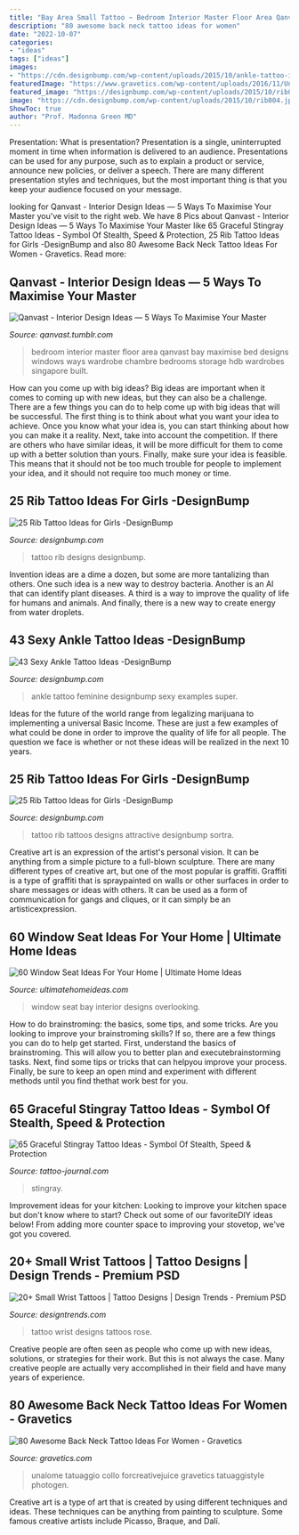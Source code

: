 ```yaml
---
title: "Bay Area Small Tattoo ~ Bedroom Interior Master Floor Area Qanvast Bay Maximise Bed Designs Windows Ways Wardrobe Chambre Bedrooms Storage Hdb Wardrobes Singapore Built"
description: "80 awesome back neck tattoo ideas for women"
date: "2022-10-07"
categories:
- "ideas"
tags: ["ideas"]
images:
- "https://cdn.designbump.com/wp-content/uploads/2015/10/ankle-tattoo-ideas41.jpg"
featuredImage: "https://www.gravetics.com/wp-content/uploads/2016/11/Unalome-Lotus-Flower-Back-Of-Neck-Tattoo-For-Girls.jpg"
featured_image: "https://designbump.com/wp-content/uploads/2015/10/rib013.jpg"
image: "https://cdn.designbump.com/wp-content/uploads/2015/10/rib004.jpg"
ShowToc: true
author: "Prof. Madonna Green MD"
---
```



Presentation: What is presentation?
Presentation is a single, uninterrupted moment in time when information is delivered to an audience. Presentations can be used for any purpose, such as to explain a product or service, announce new policies, or deliver a speech. There are many different presentation styles and techniques, but the most important thing is that you keep your audience focused on your message.

	

		
looking for Qanvast - Interior Design Ideas — 5 Ways To Maximise Your Master you've visit to the right web. We have 8 Pics about Qanvast - Interior Design Ideas — 5 Ways To Maximise Your Master like 65 Graceful Stingray Tattoo Ideas - Symbol Of Stealth, Speed &amp; Protection, 25 Rib Tattoo Ideas for Girls -DesignBump and also 80 Awesome Back Neck Tattoo Ideas For Women - Gravetics. Read more:
		
    
## Qanvast - Interior Design Ideas — 5 Ways To Maximise Your Master

<img loading=lazy src="https://64.media.tumblr.com/1cbbe8d8984717278e809f2d3dda35b0/tumblr_inline_o3t0if537L1ts2nl8_1280.jpg" onerror="this.onerror=null;this.src='https://tse1.mm.bing.net/th?id=OIP.S5Dp-hOQOQW5kNAsgIJi7gHaE8&amp;pid=15.1';" alt="Qanvast - Interior Design Ideas — 5 Ways To Maximise Your Master">

_Source: qanvast.tumblr.com_

>bedroom interior master floor area qanvast bay maximise bed designs windows ways wardrobe chambre bedrooms storage hdb wardrobes singapore built. 

	

How can you come up with big ideas?
Big ideas are important when it comes to coming up with new ideas, but they can also be a challenge. There are a few things you can do to help come up with big ideas that will be successful. The first thing is to think about what you want your idea to achieve. Once you know what your idea is, you can start thinking about how you can make it a reality. Next, take into account the competition. If there are others who have similar ideas, it will be more difficult for them to come up with a better solution than yours. Finally, make sure your idea is feasible. This means that it should not be too much trouble for people to implement your idea, and it should not require too much money or time.

    
## 25 Rib Tattoo Ideas For Girls -DesignBump

<img loading=lazy src="https://cdn.designbump.com/wp-content/uploads/2015/10/rib004.jpg" onerror="this.onerror=null;this.src='https://tse4.mm.bing.net/th?id=OIP.7Gc8Dw8XOrSxlHUWfvO9-QHaHa&amp;pid=15.1';" alt="25 Rib Tattoo Ideas for Girls -DesignBump">

_Source: designbump.com_

>tattoo rib designs designbump. 

	

Invention ideas are a dime a dozen, but some are more tantalizing than others. One such idea is a new way to destroy bacteria. Another is an AI that can identify plant diseases. A third is a way to improve the quality of life for humans and animals. And finally, there is a new way to create energy from water droplets.

    
## 43 Sexy Ankle Tattoo Ideas -DesignBump

<img loading=lazy src="https://cdn.designbump.com/wp-content/uploads/2015/10/ankle-tattoo-ideas41.jpg" onerror="this.onerror=null;this.src='https://tse1.mm.bing.net/th?id=OIP.dW3Z47Rh6xgNbUEKQiczdQHaJ4&amp;pid=15.1';" alt="43 Sexy Ankle Tattoo Ideas -DesignBump">

_Source: designbump.com_

>ankle tattoo feminine designbump sexy examples super. 

	

Ideas for the future of the world range from legalizing marijuana to implementing a universal Basic Income. These are just a few examples of what could be done in order to improve the quality of life for all people. The question we face is whether or not these ideas will be realized in the next 10 years.

    
## 25 Rib Tattoo Ideas For Girls -DesignBump

<img loading=lazy src="https://designbump.com/wp-content/uploads/2015/10/rib013.jpg" onerror="this.onerror=null;this.src='https://tse2.mm.bing.net/th?id=OIP.0p5dyD_0t52W4kr3U60HdgHaLH&amp;pid=15.1';" alt="25 Rib Tattoo Ideas for Girls -DesignBump">

_Source: designbump.com_

>tattoo rib tattoos designs attractive designbump sortra. 

	

Creative art is an expression of the artist's personal vision. It can be anything from a simple picture to a full-blown sculpture. There are many different types of creative art, but one of the most popular is graffiti. Graffiti is a type of graffiti that is spraypainted on walls or other surfaces in order to share messages or ideas with others. It can be used as a form of communication for gangs and cliques, or it can simply be an artisticexpression.

    
## 60 Window Seat Ideas For Your Home | Ultimate Home Ideas

<img loading=lazy src="https://www.ultimatehomeideas.com/wp-content/uploads/2015/03/Bay-Window-Seat-Overlooking-the-Pool.jpg" onerror="this.onerror=null;this.src='https://tse1.mm.bing.net/th?id=OIP.0yccbrTJ31OcqcxRzgrQ7AHaLL&amp;pid=15.1';" alt="60 Window Seat Ideas For Your Home | Ultimate Home Ideas">

_Source: ultimatehomeideas.com_

>window seat bay interior designs overlooking. 

	

How to do brainstroming: the basics, some tips, and some tricks.
Are you looking to improve your brainstroming skills? If so, there are a few things you can do to help get started. First, understand the basics of brainstroming. This will allow you to better plan and executebrainstorming tasks. Next, find some tips or tricks that can helpyou improve your process. Finally, be sure to keep an open mind and experiment with different methods until you find thethat work best for you.

    
## 65 Graceful Stingray Tattoo Ideas - Symbol Of Stealth, Speed &amp; Protection

<img loading=lazy src="https://tattoo-journal.com/wp-content/uploads/2016/08/Stingray-Tattoo_-30.jpg" onerror="this.onerror=null;this.src='https://tse1.mm.bing.net/th?id=OIP.m1pMa61mlbee4UsQzm1PGwHaJQ&amp;pid=15.1';" alt="65 Graceful Stingray Tattoo Ideas - Symbol Of Stealth, Speed &amp; Protection">

_Source: tattoo-journal.com_

>stingray. 

	

Improvement ideas for your kitchen:
Looking to improve your kitchen space but don't know where to start? Check out some of our favoriteDIY ideas below! From adding more counter space to improving your stovetop, we've got you covered.

    
## 20+ Small Wrist Tattoos | Tattoo Designs | Design Trends - Premium PSD

<img loading=lazy src="https://images.designtrends.com/wp-content/uploads/2016/03/25120919/Wrist-Tattoo-Design.jpg" onerror="this.onerror=null;this.src='https://tse4.mm.bing.net/th?id=OIP.ZVvvGfBxyaEqoPmwx1ZrAwHaHf&amp;pid=15.1';" alt="20+ Small Wrist Tattoos | Tattoo Designs | Design Trends - Premium PSD">

_Source: designtrends.com_

>tattoo wrist designs tattoos rose. 

	

Creative people are often seen as people who come up with new ideas, solutions, or strategies for their work. But this is not always the case. Many creative people are actually very accomplished in their field and have many years of experience.

    
## 80 Awesome Back Neck Tattoo Ideas For Women - Gravetics

<img loading=lazy src="https://www.gravetics.com/wp-content/uploads/2016/11/Unalome-Lotus-Flower-Back-Of-Neck-Tattoo-For-Girls.jpg" onerror="this.onerror=null;this.src='https://tse2.mm.bing.net/th?id=OIP.Aen2d4zyF8sEuyQVfe1tyAHaHa&amp;pid=15.1';" alt="80 Awesome Back Neck Tattoo Ideas For Women - Gravetics">

_Source: gravetics.com_

>unalome tatuaggio collo forcreativejuice gravetics tatuaggistyle photogen. 

	

Creative art is a type of art that is created by using different techniques and ideas. These techniques can be anything from painting to sculpture. Some famous creative artists include Picasso, Braque, and Dalí.

